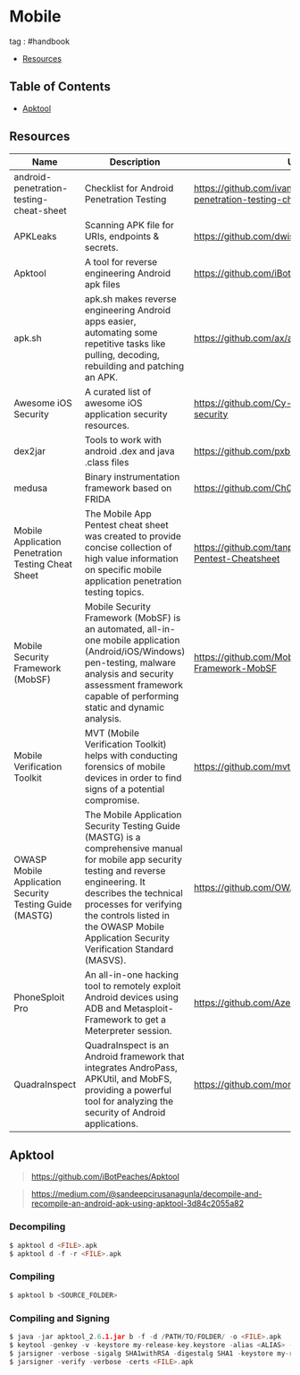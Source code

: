 # Mobile
tag : #handbook
- [Resources](#resource)

## Table of Contents

- [Apktool](#apktool)

## Resources

| Name | Description | URL |
| --- | --- | --- |
| android-penetration-testing-cheat-sheet | Checklist for Android Penetration Testing | https://github.com/ivan-sincek/android-penetration-testing-cheat-sheet |
| APKLeaks | Scanning APK file for URIs, endpoints & secrets. | https://github.com/dwisiswant0/apkleaks |
| Apktool | A tool for reverse engineering Android apk files | https://github.com/iBotPeaches/Apktool |
| apk.sh | apk.sh makes reverse engineering Android apps easier, automating some repetitive tasks like pulling, decoding, rebuilding and patching an APK. | https://github.com/ax/apk.sh |
| Awesome iOS Security | A curated list of awesome iOS application security resources. | https://github.com/Cy-clon3/awesome-ios-security |
| dex2jar | Tools to work with android .dex and java .class files | https://github.com/pxb1988/dex2jar |
| medusa | Binary instrumentation framework based on FRIDA | https://github.com/Ch0pin/medusa |
| Mobile Application Penetration Testing Cheat Sheet | The Mobile App Pentest cheat sheet was created to provide concise collection of high value information on specific mobile application penetration testing topics. | https://github.com/tanprathan/MobileApp-Pentest-Cheatsheet |
| Mobile Security Framework (MobSF) | Mobile Security Framework (MobSF) is an automated, all-in-one mobile application (Android/iOS/Windows) pen-testing, malware analysis and security assessment framework capable of performing static and dynamic analysis. | https://github.com/MobSF/Mobile-Security-Framework-MobSF |
| Mobile Verification Toolkit | MVT (Mobile Verification Toolkit) helps with conducting forensics of mobile devices in order to find signs of a potential compromise. | https://github.com/mvt-project/mvt |
| OWASP Mobile Application Security Testing Guide (MASTG) | The Mobile Application Security Testing Guide (MASTG) is a comprehensive manual for mobile app security testing and reverse engineering. It describes the technical processes for verifying the controls listed in the OWASP Mobile Application Security Verification Standard (MASVS). | https://github.com/OWASP/owasp-mastg |
| PhoneSploit Pro | An all-in-one hacking tool to remotely exploit Android devices using ADB and Metasploit-Framework to get a Meterpreter session. | https://github.com/AzeemIdrisi/PhoneSploit-Pro |
| QuadraInspect | QuadraInspect is an Android framework that integrates AndroPass, APKUtil, and MobFS, providing a powerful tool for analyzing the security of Android applications. | https://github.com/morpheuslord/QuadraInspect |

## Apktool

> https://github.com/iBotPeaches/Apktool

> https://medium.com/@sandeepcirusanagunla/decompile-and-recompile-an-android-apk-using-apktool-3d84c2055a82

### Decompiling

```c
$ apktool d <FILE>.apk
$ apktool d -f -r <FILE>.apk
```

### Compiling

```c
$ apktool b <SOURCE_FOLDER>
```

### Compiling and Signing

```c
$ java -jar apktool_2.6.1.jar b -f -d /PATH/TO/FOLDER/ -o <FILE>.apk
$ keytool -genkey -v -keystore my-release-key.keystore -alias <ALIAS> -keyalg RSA -keysize 2048 -validity 10000
$ jarsigner -verbose -sigalg SHA1withRSA -digestalg SHA1 -keystore my-release-key.keystore <FILE>.apk <ALIAS>
$ jarsigner -verify -verbose -certs <FILE>.apk
```
